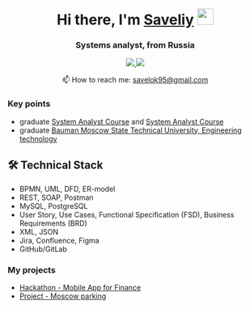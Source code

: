 <h1 align="center">Hi there, I'm <a href="https://www.linkedin.com/in/savely-kozhaev/">Saveliy</a> 
<img src="https://github.com/blackcater/blackcater/raw/main/images/Hi.gif" height="32"/></h1>
<h3 align="center">Systems analyst,  from Russia </h3>

<p align='center'>
   <a href="https://www.linkedin.com/in/savely-kozhaev/" target="_blank">
       <img src="https://img.shields.io/badge/linkedin-%230077B5.svg?&style=for-the-badge&logo=linkedin&logoColor=white"/>
   </a>
   <a href="https://t.me/savelok">
       <img src="https://img.shields.io/badge/Telegram-2CA5E0?style=for-the-badge&logo=telegram&logoColor=white"/>
   </a>
<p align='center'>
   📫 How to reach me: <a href='mailto:savelok95@gmail.com'>savelok95@gmail.com</a>
</p>


### Key points
*   graduate  [System Analyst Course](https://github.com/Savelok/Resume/blob/main/Systems%20analyst%20diploma.jpg) and [System Analyst Course](https://github.com/Savelok/Resume/blob/main/certificate.pdf)
*   graduate [Bauman Moscow State Technical University, Engineering technology](https://bmstu.ru/faculty/mt)

## 🛠 Technical Stack
*   BPMN, UML, DFD, ER-model
*   REST, SOAP, Postman
*   MySQL, PostgreSQL
*   User Story, Use Cases, Functional Specification (FSD), Business Requirements (BRD)
*   XML, JSON
*   Jira, Confluence, Figma
*   GitHub/GitLab

### My projects

* [Hackathon - Mobile App for Finance](https://github.com/Savelok/Resume/tree/main/Hackathon%20-%20Mobile%20App%20for%20Finance)
* [Project - Moscow parking](https://github.com/Savelok/Resume/tree/main/Project%20-%20Moscow%20parking%20)


<div align="center" style="margin: 40px 0">
   <img src="https://komarev.com/ghpvc/?username=Savelok&style=flat-square&color=blue" alt=""/>
   </a>
</div>

